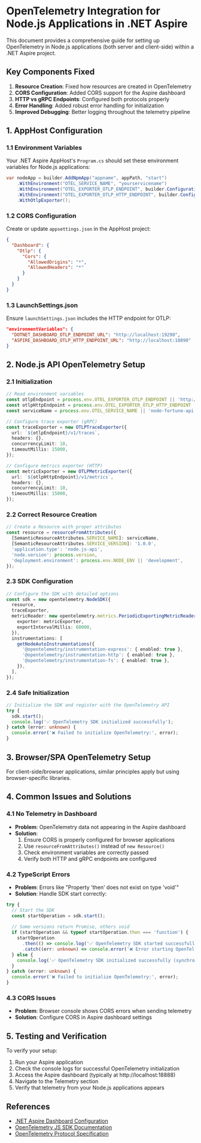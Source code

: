 # OpenTelemetry Integration for Node.js Applications in .NET Aspire

This document provides a comprehensive guide for setting up OpenTelemetry in Node.js applications (both server and client-side) within a .NET Aspire project.

## Key Components Fixed

1. **Resource Creation**: Fixed how resources are created in OpenTelemetry
2. **CORS Configuration**: Added CORS support for the Aspire dashboard
3. **HTTP vs gRPC Endpoints**: Configured both protocols properly
4. **Error Handling**: Added robust error handling for initialization
5. **Improved Debugging**: Better logging throughout the telemetry pipeline

## 1. AppHost Configuration

### 1.1 Environment Variables

Your .NET Aspire AppHost's `Program.cs` should set these environment variables for Node.js applications:

```csharp
var nodeApp = builder.AddNpmApp("appname", appPath, "start")
    .WithEnvironment("OTEL_SERVICE_NAME", "yourservicename")
    .WithEnvironment("OTEL_EXPORTER_OTLP_ENDPOINT", builder.Configuration["DOTNET_DASHBOARD_OTLP_ENDPOINT_URL"] ?? "http://localhost:4317")
    .WithEnvironment("OTEL_EXPORTER_OTLP_HTTP_ENDPOINT", builder.Configuration["ASPIRE_DASHBOARD_OTLP_HTTP_ENDPOINT_URL"] ?? "http://localhost:18890")
    .WithOtlpExporter();
```

### 1.2 CORS Configuration

Create or update `appsettings.json` in the AppHost project:

```json
{
  "Dashboard": {
    "Otlp": {
      "Cors": {
        "AllowedOrigins": "*",
        "AllowedHeaders": "*"
      }
    }
  }
}
```

### 1.3 LaunchSettings.json

Ensure `launchSettings.json` includes the HTTP endpoint for OTLP:

```json
"environmentVariables": {
  "DOTNET_DASHBOARD_OTLP_ENDPOINT_URL": "http://localhost:19290",
  "ASPIRE_DASHBOARD_OTLP_HTTP_ENDPOINT_URL": "http://localhost:18890"
}
```

## 2. Node.js API OpenTelemetry Setup

### 2.1 Initialization

```typescript
// Read environment variables
const otlpEndpoint = process.env.OTEL_EXPORTER_OTLP_ENDPOINT || 'http://localhost:4317';
const otlpHttpEndpoint = process.env.OTEL_EXPORTER_OTLP_HTTP_ENDPOINT || 'http://localhost:18890';
const serviceName = process.env.OTEL_SERVICE_NAME || 'node-fortune-api';

// Configure trace exporter (gRPC)
const traceExporter = new OTLPTraceExporter({
  url: `${otlpEndpoint}/v1/traces`,
  headers: {},
  concurrencyLimit: 10,
  timeoutMillis: 15000,
});

// Configure metrics exporter (HTTP)
const metricExporter = new OTLPMetricExporter({
  url: `${otlpHttpEndpoint}/v1/metrics`,
  headers: {},
  concurrencyLimit: 10,
  timeoutMillis: 15000,
});
```

### 2.2 Correct Resource Creation

```typescript
// Create a Resource with proper attributes
const resource = resourceFromAttributes({
  [SemanticResourceAttributes.SERVICE_NAME]: serviceName,
  [SemanticResourceAttributes.SERVICE_VERSION]: '1.0.0',
  'application.type': 'node.js-api',
  'node.version': process.version,
  'deployment.environment': process.env.NODE_ENV || 'development',
});
```

### 2.3 SDK Configuration

```typescript
// Configure the SDK with detailed options
const sdk = new opentelemetry.NodeSDK({
  resource,
  traceExporter,
  metricReader: new opentelemetry.metrics.PeriodicExportingMetricReader({
    exporter: metricExporter,
    exportIntervalMillis: 60000,
  }),
  instrumentations: [
    getNodeAutoInstrumentations({
      '@opentelemetry/instrumentation-express': { enabled: true },
      '@opentelemetry/instrumentation-http': { enabled: true },
      '@opentelemetry/instrumentation-fs': { enabled: true },
    }),
  ],
});
```

### 2.4 Safe Initialization

```typescript
// Initialize the SDK and register with the OpenTelemetry API
try {
  sdk.start();
  console.log('✅ OpenTelemetry SDK initialized successfully');
} catch (error: unknown) {
  console.error('❌ Failed to initialize OpenTelemetry:', error);
}
```

## 3. Browser/SPA OpenTelemetry Setup

For client-side/browser applications, similar principles apply but using browser-specific libraries.

## 4. Common Issues and Solutions

### 4.1 No Telemetry in Dashboard

- **Problem**: OpenTelemetry data not appearing in the Aspire dashboard
- **Solution**: 
  1. Ensure CORS is properly configured for browser applications
  2. Use `resourceFromAttributes()` instead of `new Resource()`
  3. Check environment variables are correctly passed
  4. Verify both HTTP and gRPC endpoints are configured

### 4.2 TypeScript Errors

- **Problem**: Errors like "Property 'then' does not exist on type 'void'" 
- **Solution**: Handle SDK start correctly:
```typescript
try {
  // Start the SDK
  const startOperation = sdk.start();
  
  // Some versions return Promise, others void
  if (startOperation && typeof startOperation.then === 'function') {
    startOperation
      .then(() => console.log('✅ OpenTelemetry SDK started successfully'))
      .catch((err: unknown) => console.error('❌ Error starting OpenTelemetry SDK:', err));
  } else {
    console.log('✅ OpenTelemetry SDK initialized successfully (synchronous)');
  }
} catch (error: unknown) {
  console.error('❌ Failed to initialize OpenTelemetry:', error);
}
```

### 4.3 CORS Issues

- **Problem**: Browser console shows CORS errors when sending telemetry
- **Solution**: Configure CORS in Aspire dashboard settings

## 5. Testing and Verification

To verify your setup:

1. Run your Aspire application
2. Check the console logs for successful OpenTelemetry initialization  
3. Access the Aspire dashboard (typically at http://localhost:18888)
4. Navigate to the Telemetry section
5. Verify that telemetry from your Node.js applications appears

## References

- [.NET Aspire Dashboard Configuration](https://learn.microsoft.com/en-us/dotnet/aspire/fundamentals/dashboard/configuration?tabs=bash#otlp-cors)
- [OpenTelemetry JS SDK Documentation](https://opentelemetry.io/docs/instrumentation/js/)
- [OpenTelemetry Protocol Specification](https://github.com/open-telemetry/opentelemetry-specification/blob/main/specification/protocol/otlp.md)
